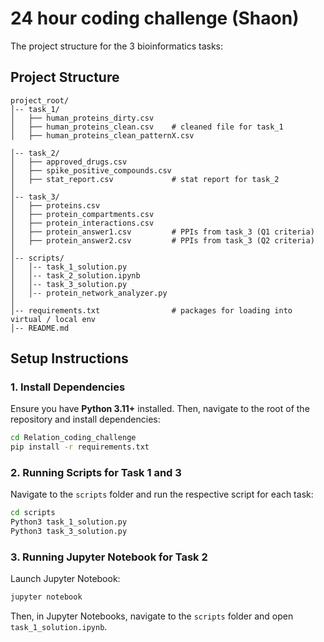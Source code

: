 # 24 hour coding challenge (Shaon)

The project structure for the 3 bioinformatics tasks:

## Project Structure

```
project_root/           
│-- task_1/             
│   ├── human_proteins_dirty.csv
│   ├── human_proteins_clean.csv    # cleaned file for task_1
│   ├── human_proteins_clean_patternX.csv     

│-- task_2/             
│   ├── approved_drugs.csv
│   ├── spike_positive_compounds.csv
│   ├── stat_report.csv             # stat report for task_2
│
│-- task_3/         
│   ├── proteins.csv
│   ├── protein_compartments.csv
│   ├── protein_interactions.csv
│   ├── protein_answer1.csv         # PPIs from task_3 (Q1 criteria)
│   ├── protein_answer2.csv         # PPIs from task_3 (Q2 criteria)
│
│-- scripts/             
│   │-- task_1_solution.py
│   │-- task_2_solution.ipynb
│   │-- task_3_solution.py
│   │-- protein_network_analyzer.py        
│
│-- requirements.txt                # packages for loading into virtual / local env
│-- README.md           
```

## Setup Instructions

### 1. Install Dependencies
Ensure you have **Python 3.11+** installed. Then, navigate to the root of the repository and install dependencies:
```sh
cd Relation_coding_challenge
pip install -r requirements.txt
```

### 2. Running Scripts for Task 1 and 3
Navigate to the `scripts` folder and run the respective script for each task:
```sh
cd scripts
Python3 task_1_solution.py
Python3 task_3_solution.py
```

### 3. Running Jupyter Notebook for Task 2
Launch Jupyter Notebook:
```sh
jupyter notebook
```
Then, in Jupyter Notebooks, navigate to the `scripts` folder and open `task_1_solution.ipynb`.


